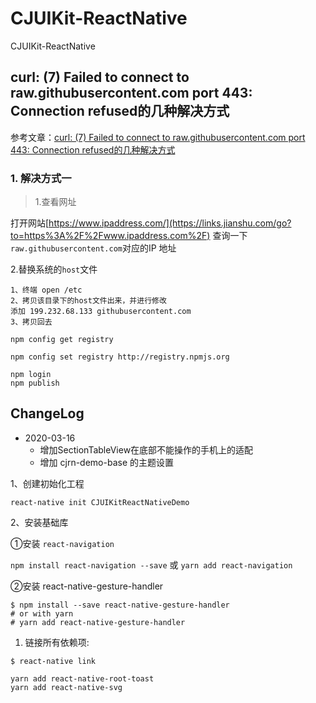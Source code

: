 # CJUIKit-ReactNative
CJUIKit-ReactNative





## curl: (7) Failed to connect to raw.githubusercontent.com port 443: Connection refused的几种解决方式

参考文章：[curl: (7) Failed to connect to raw.githubusercontent.com port 443: Connection refused的几种解决方式](https://www.jianshu.com/p/c2e829027b0a)

### 1. 解决方式一

> 1.查看网址

打开网站[https://www.ipaddress.com/](https://links.jianshu.com/go?to=https%3A%2F%2Fwww.ipaddress.com%2F)
 查询一下  `raw.githubusercontent.com`对应的IP 地址



2.替换系统的`host`文件

```
1、终端 open /etc
2、拷贝该目录下的host文件出来，并进行修改
添加 199.232.68.133 githubusercontent.com
3、拷贝回去
```





```
npm config get registry

npm config set registry http://registry.npmjs.org

npm login
npm publish
```





## ChangeLog

* 2020-03-16
  * 增加SectionTableView在底部不能操作的手机上的适配
  * 增加 cjrn-demo-base  的主题设置



1、创建初始化工程

`react-native init CJUIKitReactNativeDemo`

2、安装基础库

①安装 `react-navigation`

`npm install react-navigation --save` 或 `yarn add react-navigation`

②安装 react-native-gesture-handler 

```
$ npm install --save react-native-gesture-handler
# or with yarn
# yarn add react-native-gesture-handler
```

1. 链接所有依赖项:

```
$ react-native link
```





```
yarn add react-native-root-toast
yarn add react-native-svg

```







